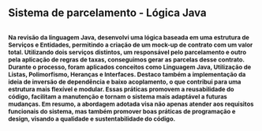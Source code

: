 <h2>Sistema de parcelamento - Lógica Java<h2/>
  <div><p align="left" style="font-size: 12px;">Na revisão da linguagem Java, desenvolvi uma lógica baseada em uma estrutura de Serviços e Entidades, permitindo a criação de um mock-up de contrato com um valor total. Utilizando dois serviços distintos, um responsável pelo parcelamento e outro pela aplicação de regras de taxas, conseguimos gerar as parcelas desse contrato. Durante o processo, foram aplicados conceitos como Linguagem Java, Utilização de Listas, Polimorfismo, Heranças e Interfaces.  Destaco também a implementação da ideia de inversão de dependência e baixo acoplamento, o que contribui para uma estrutura mais flexível e modular. Essas práticas promovem a reusabilidade do código, facilitam a manutenção e tornam o sistema mais adaptável a futuras mudanças.  Em resumo, a abordagem adotada visa não apenas atender aos requisitos funcionais do sistema, mas também promover boas práticas de programação e design, visando a qualidade e sustentabilidade do código. <p/></div>

